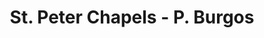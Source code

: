 ---
title: "St. Peter Chapels - P. Burgos"
url: /cebu/st-peter-chapels-p-burgos/
shop: funeral directors
---